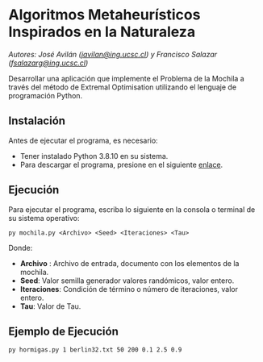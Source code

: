# Algoritmos Metaheurísticos Inspirados en la Naturaleza
*Autores: José Avilán (javilan@ing.ucsc.cl) y Francisco Salazar (fsalazarg@ing.ucsc.cl)*

Desarrollar una aplicación que implemente el Problema de la Mochila a través del método de Extremal Optimisation utilizando el lenguaje de programación Python.

## Instalación
Antes de ejecutar el programa, es necesario:
- Tener instalado Python 3.8.10 en su sistema.
- Para descargar el programa, presione en el siguiente [enlace](https://codeload.github.com/FranciscoJavierSG/AMIN---Tarea-3/zip/refs/heads/main).

## Ejecución 
Para ejecutar el programa, escriba lo siguiente en la consola o terminal de su sistema operativo:

```       
py mochila.py <Archivo> <Seed> <Iteraciones> <Tau>
```

Donde:
- **Archivo** : Archivo de entrada, documento con los elementos de la mochila.
- **Seed**: Valor semilla generador valores randómicos, valor entero.
- **Iteraciones**: Condición de término o número de iteraciones, valor entero.
- **Tau**: Valor de Tau.

## Ejemplo de Ejecución

```
py hormigas.py 1 berlin32.txt 50 200 0.1 2.5 0.9
```